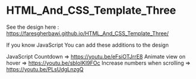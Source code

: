 # HTML_And_CSS_Template_Three

See the design here :
https://faresgherbawi.github.io/HTML_And_CSS_Template_Three/ 

If you know JavaScript
You can add these additions to the design

JavaScript Countdown => https://youtu.be/eFsiOTJrrE8
Animate view on hover => https://youtu.be/sbIoIKI9FOc
Increase numbers when scrolling => https://youtu.be/PLsUdgLnzgQ
